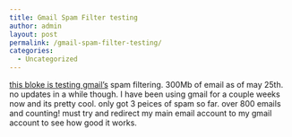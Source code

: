 ```yaml
---
title: Gmail Spam Filter testing
author: admin
layout: post
permalink: /gmail-spam-filter-testing/
categories:
  - Uncategorized
---
```

[this bloke is testing gmail&#8217;s][1] spam filtering. 300Mb of email as of may 25th. no updates in a while though. I have been using gmail for a couple weeks now and its pretty cool. only got 3 peices of spam so far. over 800 emails and counting! must try and redirect my main email account to my gmail account to see how good it works.

 [1]: http://gmail.prattboy.net/
